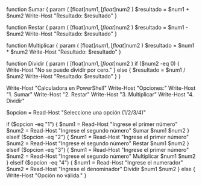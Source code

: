 function Sumar {
    param (
        [float]$num1,
        [float]$num2
    )
    $resultado = $num1 + $num2
    Write-Host "Resultado: $resultado"
}

function Restar {
    param (
        [float]$num1,
        [float]$num2
    )
    $resultado = $num1 - $num2
    Write-Host "Resultado: $resultado"
}

function Multiplicar {
    param (
        [float]$num1,
        [float]$num2
    )
    $resultado = $num1 * $num2
    Write-Host "Resultado: $resultado"
}

function Dividir {
    param (
        [float]$num1,
        [float]$num2
    )
    if ($num2 -eq 0) {
        Write-Host "No se puede dividir por cero."
    } else {
        $resultado = $num1 / $num2
        Write-Host "Resultado: $resultado"
    }
}

Write-Host "Calculadora en PowerShell"
Write-Host "Opciones:"
Write-Host "1. Sumar"
Write-Host "2. Restar"
Write-Host "3. Multiplicar"
Write-Host "4. Dividir"

$opcion = Read-Host "Seleccione una opción (1/2/3/4)"

if ($opcion -eq "1") {
    $num1 = Read-Host "Ingrese el primer número"
    $num2 = Read-Host "Ingrese el segundo número"
    Sumar $num1 $num2
} elseif ($opcion -eq "2") {
    $num1 = Read-Host "Ingrese el primer número"
    $num2 = Read-Host "Ingrese el segundo número"
    Restar $num1 $num2
} elseif ($opcion -eq "3") {
    $num1 = Read-Host "Ingrese el primer número"
    $num2 = Read-Host "Ingrese el segundo número"
    Multiplicar $num1 $num2
} elseif ($opcion -eq "4") {
    $num1 = Read-Host "Ingrese el numerador"
    $num2 = Read-Host "Ingrese el denominador"
    Dividir $num1 $num2
} else {
    Write-Host "Opción no válida."
}

